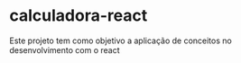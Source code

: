 # calculadora-react
Este projeto tem como objetivo a aplicação de conceitos no desenvolvimento com o react
